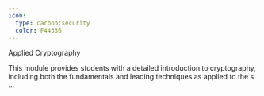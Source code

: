 ```yaml
---
icon:
  type: carbon:security
  color: F44336
---
```

Applied Cryptography

This module provides students with a detailed introduction to cryptography, including both the fundamentals and leading techniques as applied to the s ... 
